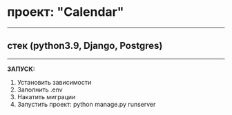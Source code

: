 # проект: "Calendar"
___
## стек (python3.9, Django, Postgres)
___
**ЗАПУСК:** 
1. Установить зависимости
2. Заполнить .env
3. Накатить миграции
4. Запустить проект: python manage.py runserver